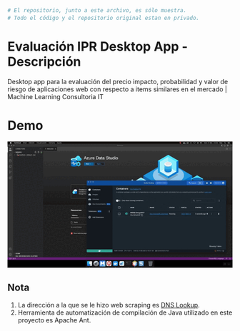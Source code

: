 ```bash
# El repositorio, junto a este archivo, es sólo muestra. 
# Todo el código y el repositorio original estan en privado.
```
# Evaluación IPR Desktop App - Descripción
Desktop app para la evaluación del precio impacto, probabilidad y valor de riesgo de aplicaciones web con respecto a items similares en el mercado | Machine Learning Consultoria IT

# Demo
![](Demo.gif)


## Nota
1. La dirección a la que se le hizo web scraping es [DNS Lookup](https://dnslookup.es/).
2. Herramienta de automatización de compilación de Java utilizado en este proyecto es Apache Ant.
